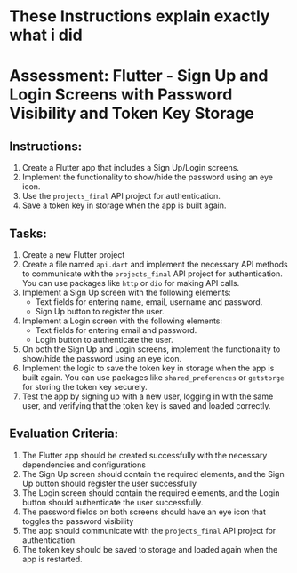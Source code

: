 # These Instructions explain exactly what i did

# Assessment: Flutter - Sign Up and Login Screens with Password Visibility and Token Key Storage

## Instructions:

1. Create a Flutter app that includes a Sign Up/Login screens.
2. Implement the functionality to show/hide the password using an eye icon.
3. Use the `projects_final` API project for authentication.
4. Save a token key in storage when the app is built again.

## Tasks:

1. Create a new Flutter project 
2. Create a file named `api.dart` and implement the necessary API methods to communicate with the `projects_final` API project for authentication. You can use packages like `http` or `dio` for making API calls.
3. Implement a Sign Up screen with the following elements:
   - Text fields for entering name, email, username and password.
   - Sign Up button to register the user.
4. Implement a Login screen with the following elements:
   - Text fields for entering email and password.
   - Login button to authenticate the user.
5. On both the Sign Up and Login screens, implement the functionality to show/hide the password using an eye icon.
6. Implement the logic to save the token key in storage when the app is built again. You can use packages like `shared_preferences` or `getstorge` for storing the token key securely.
7. Test the app by signing up with a new user, logging in with the same user, and verifying that the token key is saved and loaded correctly.

## Evaluation Criteria:

1. The Flutter app should be created successfully with the necessary dependencies and configurations
2. The Sign Up screen should contain the required elements, and the Sign Up button should register the user successfully
3. The Login screen should contain the required elements, and the Login button should authenticate the user successfully. 
4. The password fields on both screens should have an eye icon that toggles the password visibility
5. The app should communicate with the `projects_final` API project for authentication.
6. The token key should be saved to storage and loaded again when the app is restarted.


